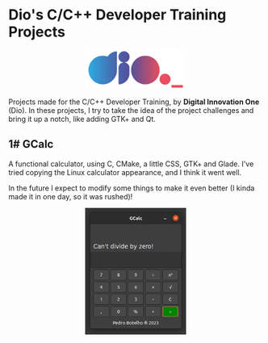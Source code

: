 # Dio's C/C++ Developer Training Projects

<p align="center">
<img src="./images/dio.png" alt="Imagem" width="200"/>
</p>

Projects made for the C/C++ Developer Training, by **Digital Innovation One** (Dio). In these projects, I try to take the idea of the project challenges and bring it up a notch, like adding GTK+ and Qt.

## 1\# GCalc

A functional calculator, using C, CMake, a little CSS, GTK+ and Glade. I've tried copying the Linux calculator appearance, and I think it went well. 

In the future I expect to modify some things to make it even better (I kinda made it in one day, so it was rushed)!

<p align="center">
<img src="./images/gcalc.png" alt="Imagem" width="200"/>
</p>